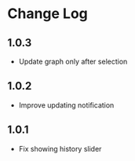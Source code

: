 # Change Log

## 1.0.3
* Update graph only after selection

## 1.0.2
* Improve updating notification

## 1.0.1
* Fix showing history slider

